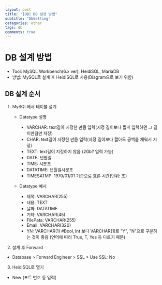 ```yaml
---
layout: post
title: "[DB] DB 설정 방법"
subtitle: "DbSetting"
categories: other
tags: db
comments: true
---
```


# DB 설계 방법
  - Tool: MySQL Workbench(6.x ver), HeidiSQL, MariaDB
  - 방법: MySQL로 설계 후 HeidiSQL로 사용(Diagram으로 보기 위함)

## DB 설계 순서
1. MySQL에서 테이블 설계  
    - Datatype 설명
        - VARCHAR: text길이 지정한 만큼 입력(지정 길이보다 짧게 입력하면 그 길이만큼만 저장)
        - CHAR: text길이 지정한 만큼 입력(지정 길이보다 짧아도 공백을 채워서 저장)
        - TEXT: text길이 지정하지 않음 (2Gb? 입력 가능)
        - DATE: 년원일
        - TIME: 시분초
        - DATATIME: 년월일시분초
        - TIMESATMP: 1970/01/01 기준으로 흐른 시간(단위: 초)

    - Datatype 예시
        - 제목: VARCHAR(255)
        - 내용: TEXT
        - 날짜: DATATIME
        - 기타: VARCHAR(45)
        - FilePata: VARCHAR(255)
        - Email: VARCHAR(320)
        - YN: VARCHAR(1) #Bool, Int 보다 VARCHAR(1)로 "Y", "N"으로 구분하는 것이 좋음 (언어에 따라 True, T, Yes 등 다르기 때문)

2. 설계 후 Forward
 - Database > Forward Engineer > SSL > Use SSL: No

3. HeidiSQL로 열기
 - New (포트 번호 등 입력)
